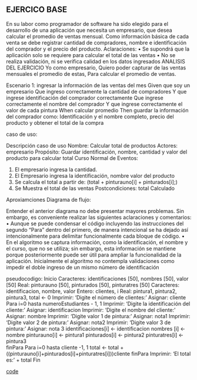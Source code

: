 ## EJERCICO BASE
En su labor como programador de software ha sido elegido para el desarrollo de una aplicación que necesita un empresario, que desea calcular el promedio de ventas mensual. Como información básica de cada venta se debe registrar cantidad de compradores, nombre e identificación del comprador y el precio del producto.
Aclaraciones:
•	Se supondrá que la aplicación solo se requiere para calcular el total de las ventas
•	No se realiza validación, ni se verifica calidad en los datos ingresados
ANALISIS DEL EJERCICIO
Yo como empresario,
Quiero poder capturar de las ventas mensuales el promedio de estas,
Para calcular el promedio de ventas.

Escenario 1: ingresar la información de las ventas del mes
Given que soy un empresario
Que ingreso correctamente la cantidad de compradores
Y que ingrese identificación del comprador correctamente
Que ingrese correctamente el nombre del comprador
Y que ingrese correctamente el valor de cada pintura
When calcular promedio
Then guardar la información del comprador como:
Identificación y el nombre completo, precio del producto y obtener el total de la compra

caso de uso:

Descripción caso de uso
Nombre: Calcular total de productos
Actores: empresario
Propósito: Guardar identificación, nombre, cantidad y valor del producto para calcular total
Curso Normal de Eventos: 
1. El empresario ingresa la cantidad.
2. El Empresario ingresa la identificación, nombre valor del producto
3. Se calcula el total a partir de: 
(total + pinturauno[i] + pinturados[i];)
4. Se Muestra el total de las ventas
Postcondiciones: total Calculado

Aproxiamciones Diagrama de flujo:

Entender el anterior diagrama no debe presentar mayores problemas. Sin embargo, es conveniente realizar las siguientes 
aclaraciones y comentarios: 
• Aunque se puede condensar el código incluyendo las instrucciones del segundo “Para” dentro del primero, de manera 
intencional se ha dejado así intencionalmente para delimitar funcionalmente cada bloque de código. 
• En el algoritmo se captura información, como la identificación, el nombre y el curso, que no se utiliza; sin embargo, 
esta información se mantiene porque posteriormente puede ser útil para ampliar la funcionalidad de la aplicación. 
Inicialmente el algoritmo no contempla validaciones como impedir el doble ingreso de un mismo número de 
identificación

pseudocodigo:
Inicio
Caracteres: identificaciones [50], nombres [50], valor [50]
Real: pinturauno [50], pinturados [50], pinturatres [50]
Caracteres: identificacion, nombre, valor
Entero: clientes, i
Real: pintura1, pintura2, pintura3, total <- 0
Imprimir: ‘Digite el número de clientes:’
Asignar: cliente
Para i=0 hasta numeroEstudiantes - 1, 1
Imprimir: ‘Digite la identificación del cliente:’
Asignar: identificacion
Imprimir: ‘Digite el nombre del cliente:’
Asignar: nombre
Imprimir: ‘Digite valor 1 de pintura:’
Asignar: nota1
Imprimir: ‘Digite valor 2 de pintura:’
Asignar: nota2
Imprimir: ‘Digite valor 3 de pintura:’
Asignar: nota 3
identificaciones[i] <- identificacion
nombres [i] <- nombre
pinturauno[i] <- pintura1
pinturados[i] <- pintura2
pinturatres[i] <- pintura3  
finPara
Para i=0 hasta cliente -1, 1
total <-
total +((pinturauno[i]+pinturados[i]+pinturatres[i]))cliente
finPara
Imprimir: ‘El total es:’ + total
Fin

[code](https://github.com/kleinefer/POO.git)